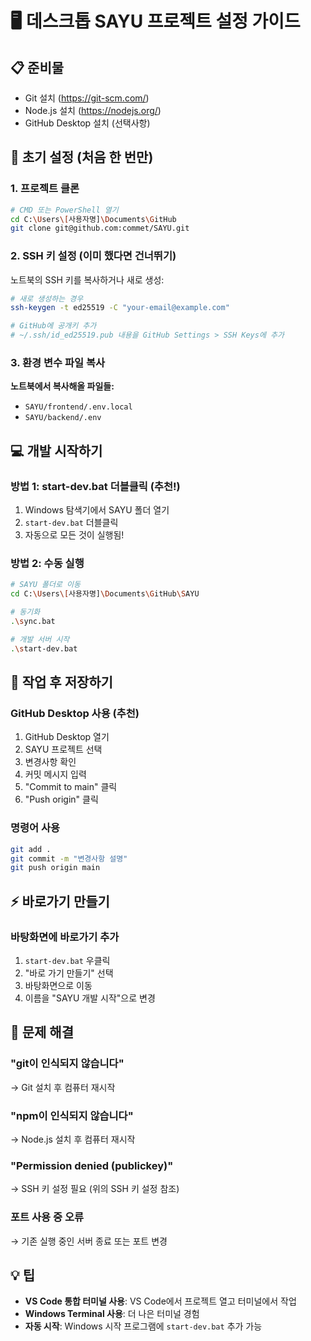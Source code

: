 # 🖥️ 데스크톱 SAYU 프로젝트 설정 가이드

## 📋 준비물
- Git 설치 (https://git-scm.com/)
- Node.js 설치 (https://nodejs.org/)
- GitHub Desktop 설치 (선택사항)

## 🚀 초기 설정 (처음 한 번만)

### 1. 프로젝트 클론
```bash
# CMD 또는 PowerShell 열기
cd C:\Users\[사용자명]\Documents\GitHub
git clone git@github.com:commet/SAYU.git
```

### 2. SSH 키 설정 (이미 했다면 건너뛰기)
노트북의 SSH 키를 복사하거나 새로 생성:
```bash
# 새로 생성하는 경우
ssh-keygen -t ed25519 -C "your-email@example.com"

# GitHub에 공개키 추가
# ~/.ssh/id_ed25519.pub 내용을 GitHub Settings > SSH Keys에 추가
```

### 3. 환경 변수 파일 복사
**노트북에서 복사해올 파일들:**
- `SAYU/frontend/.env.local`
- `SAYU/backend/.env`

## 💻 개발 시작하기

### 방법 1: start-dev.bat 더블클릭 (추천!)
1. Windows 탐색기에서 SAYU 폴더 열기
2. `start-dev.bat` 더블클릭
3. 자동으로 모든 것이 실행됨!

### 방법 2: 수동 실행
```bash
# SAYU 폴더로 이동
cd C:\Users\[사용자명]\Documents\GitHub\SAYU

# 동기화
.\sync.bat

# 개발 서버 시작
.\start-dev.bat
```

## 📝 작업 후 저장하기

### GitHub Desktop 사용 (추천)
1. GitHub Desktop 열기
2. SAYU 프로젝트 선택
3. 변경사항 확인
4. 커밋 메시지 입력
5. "Commit to main" 클릭
6. "Push origin" 클릭

### 명령어 사용
```bash
git add .
git commit -m "변경사항 설명"
git push origin main
```

## ⚡ 바로가기 만들기

### 바탕화면에 바로가기 추가
1. `start-dev.bat` 우클릭
2. "바로 가기 만들기" 선택
3. 바탕화면으로 이동
4. 이름을 "SAYU 개발 시작"으로 변경

## 🔧 문제 해결

### "git이 인식되지 않습니다"
→ Git 설치 후 컴퓨터 재시작

### "npm이 인식되지 않습니다"
→ Node.js 설치 후 컴퓨터 재시작

### "Permission denied (publickey)"
→ SSH 키 설정 필요 (위의 SSH 키 설정 참조)

### 포트 사용 중 오류
→ 기존 실행 중인 서버 종료 또는 포트 변경

## 💡 팁

- **VS Code 통합 터미널 사용**: VS Code에서 프로젝트 열고 터미널에서 작업
- **Windows Terminal 사용**: 더 나은 터미널 경험
- **자동 시작**: Windows 시작 프로그램에 `start-dev.bat` 추가 가능